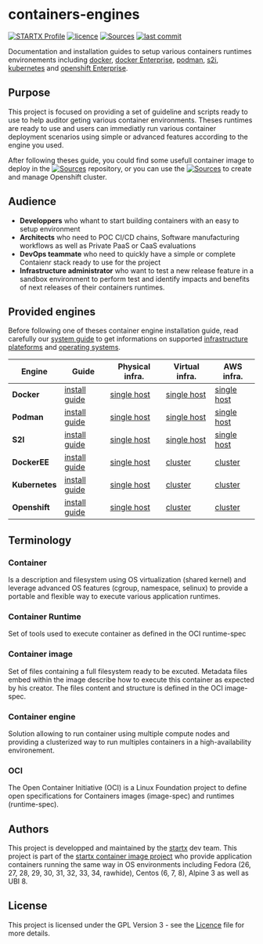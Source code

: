 # containers-engines

[![STARTX Profile](https://img.shields.io/badge/provider-startx-green.svg)](https://github.com/startxfr) [![licence](https://img.shields.io/github/license/startxfr/containers-engines.svg)](https://github.com/startxfr/containers-engines) [![Sources](https://img.shields.io/badge/startxfr-containers--engines-blue.svg)](https://github.com/startxfr/containers-engines/tree/master/Services/apache/)
[![last commit](https://img.shields.io/github/last-commit/startxfr/containers-engines.svg)](https://github.com/startxfr/containers-engines)

Documentation and installation guides to setup various containers runtimes
environements including [docker](Docker.md), [docker Enterprise](DockerEE.md),
[podman](Podman.md), [s2i](S2I.md), [kubernetes](Kubernetes.md)
and [openshift Enterprise](Openshift.md).

## Purpose

This project is focused on providing a set of guideline and scripts ready to use
to help auditor geting various container environments. Theses runtimes are ready to use
and users can immediatly run various container deployment scenarios using
simple or advanced features according to the engine you used.

After following theses guide, you could find some usefull container image to deploy in the [![Sources](https://img.shields.io/badge/startxfr-docker--images-blue.svg)](https://github.com/startxfr/docker-images) repository, or you can use the [![Sources](https://img.shields.io/badge/sxcm-cluster--manager-blue.svg)](https://sxcm.readthedocs.io) to create and manage Openshift cluster.

## Audience

- **Developpers** who whant to start building containers with an easy to setup
  environment
- **Architects** who need to POC CI/CD chains, Software manufacturing workflows as well as
  Private PaaS or CaaS evaluations
- **DevOps teammate** who need to quickly have a simple or complete Contaienr stack
  ready to use for the project
- **Infrastructure administrator** who want to test a new release feature in a sandbox
  environment to perform test and identify impacts and benefits of next releases
  of their containers runtimes.

## Provided engines

Before following one of theses container engine installation guide, read carefully our
[system guide](./system#supported-operating-systems) to get informations on
supported [infrastructure plateforms](./system) and 
[operating systems](./system#supported-operating-systems).

| Engine         | Guide                       | Physical infra.                                   | Virtual infra.                               | AWS infra.                               |
| -------------- | --------------------------- | ------------------------------------------------- | -------------------------------------------- | ---------------------------------------- |
| **Docker**     | [install guide](docker)     | [single host](docker#physical-infrastructure)     | [single host](docker#virtual-infrastructure) | [single host](docker#aws-infrastructure) |
| **Podman**     | [install guide](podman)     | [single host](podman#physical-infrastructure)     | [single host](podman#virtual-infrastructure) | [single host](podman#aws-infrastructure) |
| **S2I**        | [install guide](s2i)        | [single host](s2i#physical-infrastructure)        | [single host](s2i#virtual-infrastructure)    | [single host](s2i#aws-infrastructure)    |
| **DockerEE**   | [install guide](dockerEE)   | [single host](dockerEE#physical-infrastructure)   | [cluster](dockerEE#virtual-infrastructure)   | [cluster](dockerEE#aws-infrastructure)   |
| **Kubernetes** | [install guide](kubernetes) | [single host](kubernetes#physical-infrastructure) | [cluster](kubernetes#virtual-infrastructure) | [cluster](kubernetes#aws-infrastructure) |
| **Openshift**  | [install guide](openshift)  | [single host](openshift#physical-infrastructure)  | [cluster](openshift#virtual-infrastructure)  | [cluster](openshift#aws-infrastructure)  |

## Terminology

### Container

Is a description and filesystem using OS virtualization
(shared kernel) and leverage advanced OS features (cgroup, namespace, selinux)
to provide a portable and flexible way to execute various application runtimes.

### Container Runtime

Set of tools used to execute container as defined in the OCI runtime-spec

### Container image

Set of files containing a full filesystem ready to be excuted.
Metadata files embed within the image describe how to execute this container
as expected by his creator.
The files content and structure is defined in the OCI image-spec.

### Container engine

Solution allowing to run container using multiple compute nodes
and providing a clusterized way to run multiples containers in a high-availability
environement.

### OCI

The Open Container Initiative (OCI) is a Linux Foundation project
to define open specifications for Containers images (image-spec) and  runtimes (runtime-spec).

## Authors

This project is developped and maintained by the [startx](https://www.startx.fr)
dev team.
This project is part of the [startx container image project](https://github.com/startxfr/docker-images)
who provide application containers running the same way in OS environments including
Fedora (26, 27, 28, 29, 30, 31, 32, 33, 34, rawhide), Centos (6, 7, 8), Alpine 3 as well as UBI 8.

## License

This project is licensed under the GPL Version 3 - see the
[Licence](https://github.com/startxfr/containers-engines/blob/master/LICENSE)
file for more details.
